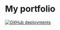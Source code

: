 # My portfolio

[![GitHub deployments](https://img.shields.io/github/deployments/PedroMidueno/portfolio-pedromidueno/production?style=for-the-badge&logo=vercel&label=deploy)](https://pedromidueno-dev.vercel.app/)


